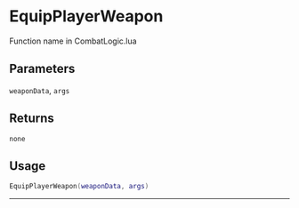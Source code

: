 # EquipPlayerWeapon
Function name in CombatLogic.lua
## Parameters
`weaponData`, `args`
## Returns
`none`
## Usage
```lua
EquipPlayerWeapon(weaponData, args)
```
---
